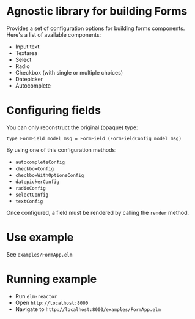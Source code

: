 # Agnostic library for building Forms

Provides a set of configuration options for building forms components. Here's a list of available components:
- Input text
- Textarea
- Select
- Radio
- Checkbox (with single or multiple choices)
- Datepicker
- Autocomplete

# Configuring fields

You can only reconstruct the original (opaque) type:

`type FormField model msg
    = FormField (FormFieldConfig model msg)`

By using one of this configuration methods:
- `autocompleteConfig`
- `checkboxConfig`
- `checkboxWithOptionsConfig`
- `datepickerConfig`
- `radioConfig`
- `selectConfig`
- `textConfig`

Once configured, a field must be rendered by calling the `render` method.


# Use example
See `examples/FormApp.elm`

# Running example
- Run `elm-reactor`
- Open `http://localhost:8000`
- Navigate to `http://localhost:8000/examples/FormApp.elm`

